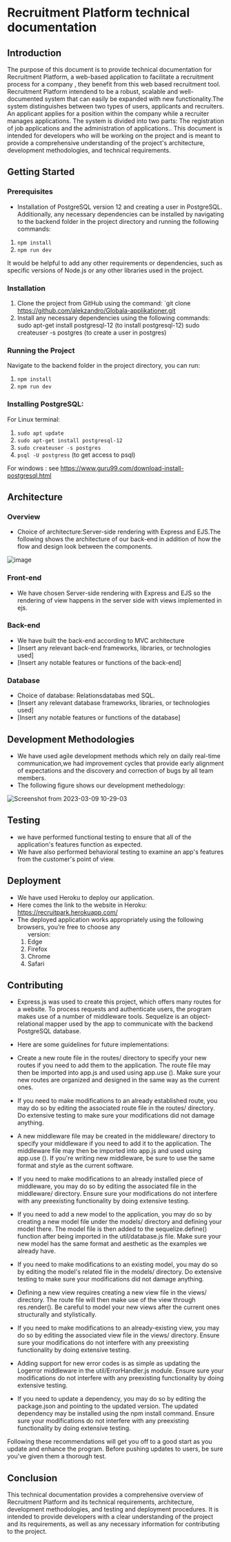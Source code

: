 # Recruitment Platform technical documentation 

## Introduction
The purpose of this document is to provide technical documentation for Recruitment Platform, a web-based application to facilitate a recruitment process for a company , they benefit from this web based recruitment tool.
Recruitment Platform intendend to be a robust, scalable and well-documented
system that can easily be expanded with new functionality.The system distinguishes between two types of users, applicants and recruiters. An applicant applies for a position within the company while a recruiter manages applications. The system is divided into two parts: The registration of job applications and the administration of applications.. This document is intended for developers who will be working on the project and is meant to provide a comprehensive understanding of the project's architecture, development methodologies, and technical requirements.

## Getting Started
### Prerequisites
- Installation of PostgreSQL version 12 and creating a user in PostgreSQL. Additionally, any necessary dependencies can be installed by navigating to the backend folder in the project directory and running the following commands:
1. `npm install`
2. `npm run dev`

It would be helpful to add any other requirements or dependencies, such as specific versions of Node.js or any other libraries used in the project.


### Installation
1. Clone the project from GitHub using the command: `git clone https://github.com/alekzandro/Globala-applikationer.git
2. Install any necessary dependencies using the following commands: 
   sudo apt-get install postgresql-12   (to install postgresql-12)
   sudo createuser -s postgres          (to create a user in postgres)

### Running the Project
Navigate to the backend folder in the project directory, you can run:

1. `npm install`
2. `npm run dev`

### Installing PostgreSQL:
For Linux terminal:
1. `sudo apt update`
2. `sudo apt-get install postgresql-12`
3. `sudo createuser -s postgres`
4. `psql -U postgress` (to get access to psql)

For windows : see https://www.guru99.com/download-install-postgresql.html


## Architecture
### Overview
- Choice of architecture:Server-side rendering with Express and EJS.The following shows the architecture of our back-end in addition of how the flow and design look between the components.
 
![image](https://user-images.githubusercontent.com/42935270/223382101-55065acb-139f-4911-8a40-18660b86ef2b.png)

### Front-end
- We have chosen Server-side rendering with Express and EJS so the rendering of view happens in the server side with views implemented in ejs.
### Back-end
- We have built the back-end according to MVC architecture
- [Insert any relevant back-end frameworks, libraries, or technologies used]
- [Insert any notable features or functions of the back-end]

### Database
- Choice of database: Relationsdatabas med SQL.
- [Insert any relevant database frameworks, libraries, or technologies used]
- [Insert any notable features or functions of the database]

## Development Methodologies
- We have used agile development methods which rely on daily real-time communication,we had improvement cycles that provide early alignment of expectations and the discovery and correction of bugs by all team members.  
- The following figure shows our development methedology:

![Screenshot from 2023-03-09 10-29-03](https://user-images.githubusercontent.com/42935270/223984461-cbfff191-c28c-4890-99d8-f51a4528a883.png)


## Testing
- we have performed functional testing to ensure that all of the application's features function as expected.
- We have also performed behavioral testing to examine an app's features from the customer's point of view. 

## Deployment
- We have used Heroku to deploy our application.
- Here comes the link to the website in Heroku:  https://recruitpark.herokuapp.com/
- The deployed application works appropriately using the following browsers, you’re free to choose any <ol> version:
- Edge
- Firefox
- Chrome
- Safari


## Contributing
- Express.js was used to create this project, which offers many routes for a website.
To process requests and authenticate users, the program makes use of a number of middleware tools.
Sequelize is an object-relational mapper used by the app to communicate with the backend PostgreSQL database.   

- Here are some guidelines for future implementations:
- Create a new route file in the routes/ directory to specify your new routes if you need to add them to the application.
The route file may then be imported into app.js and used using app.use ().
Make sure your new routes are organized and designed in the same way as the current ones.


- If you need to make modifications to an already established route, you may do so by editing the associated route file in the routes/ directory.
Do extensive testing to make sure your modifications did not damage anything.

 
- A new middleware file may be created in the middleware/ directory to specify your middleware if you need to add it to the application.
The middleware file may then be imported into app.js and used using app.use ().
If you're writing new middleware, be sure to use the same format and style as the current software.


- If you need to make modifications to an already installed piece of middleware, you may do so by editing the associated file in the middleware/ directory.
Ensure sure your modifications do not interfere with any preexisting functionality by doing extensive testing.


- If you need to add a new model to the application, you may do so by creating a new model file under the models/ directory and defining your model there.
The model file is then added to the sequelize.define() function after being imported in the util/database.js file.
Make sure your new model has the same format and aesthetic as the examples we already have.


- If you need to make modifications to an existing model, you may do so by editing the model's related file in the models/ directory.
Do extensive testing to make sure your modifications did not damage anything.


- Defining a new view requires creating a new view file in the views/ directory.
The route file will then make use of the view through res.render().
Be careful to model your new views after the current ones structurally and stylistically.


- If you need to make modifications to an already-existing view, you may do so by editing the associated view file in the views/ directory.
Ensure sure your modifications do not interfere with any preexisting functionality by doing extensive testing.


- Adding support for new error codes is as simple as updating the Logerror middleware in the util/ErrorHandler.js module.
Ensure sure your modifications do not interfere with any preexisting functionality by doing extensive testing.


- If you need to update a dependency, you may do so by editing the package.json and pointing to the updated version.
The updated dependency may be installed using the npm install command.
Ensure sure your modifications do not interfere with any preexisting functionality by doing extensive testing.


Following these recommendations will get you off to a good start as you update and enhance the program.
Before pushing updates to users, be sure you've given them a thorough test. 

## Conclusion
This technical documentation provides a comprehensive overview of Recruitment Platform  and its technical requirements, architecture, development methodologies, and testing and deployment procedures. It is intended to provide developers with a clear understanding of the project and its requirements, as well as any necessary information for contributing to the project.

